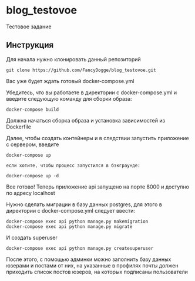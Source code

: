 # blog_testovoe
Тестовое задание

## Инструкция
Для начала нужно клонировать данный репозиторий

```
git clone https://github.com/FancyDogge/blog_testovoe.git
```

Вас уже будет ждать готовый docker-compose.yml

Убедитесь, что вы работаете в директории с docker-compose.yml и введите следующую команду для сборки образа:

```
docker-compose build
```

Должна начаться сборка образа и установка зависимостей из Dockerfile

Далее, чтобы создать контейнеры и в следствии запустить приложение с сервером, введите

```
docker-compose up

если хотите, чтобы процесс запустился в бэкграунде:

docker-compose up -d
```

Все готово!
Теперь приложение api запущено на порте 8000 и доступно по адресу localhost

Нужно сделать миграции в базу данных postgres, для этого в директории с docker-compose.yml следует ввести:
```
docker-compose exec api python manage.py makemigration
docker-compose exec api python manage.py migrate
```

И создать superuser

```
docker-compose exec api python manage.py createsuperuser
```
После этого, с помощью админки можно заполнить базу данных юзерами и постами от них, на указанные в профилях почты должен приходить список постов юзеров, на которых подписаны пользователи

